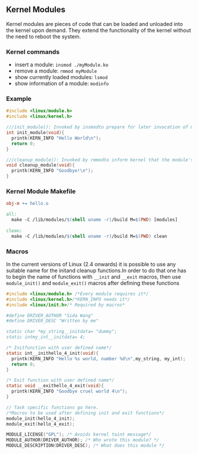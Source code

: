 ## Kernel Modules
Kernel modules are pieces of code that can be loaded and unloaded into the kernel upon demand. They extend the functionality of the kernel without the need to reboot the system.

### Kernel commands
  - insert a module: `insmod ./myModule.ko`
  - remove a module: `rmmod myModule`
  - show currently loaded modules: `lsmod`
  - show information of a module: `modinfo`

### Example
```C
#include <linux/module.h>
#include <linux/kernel.h>

///init_module(): Invoked by insmodto prepare for later invocation of module's functions. It can be used to allocate required system resources, declare and start tasks etc.
int init_module(void){
  printk(KERN_INFO "Hello World\n");
  return 0;
}

///cleanup_module(): Invoked by rmmodto inform kernel that the module's functions will not be called any more. A good place to release all of the system resources allocated during the lifetime of the module, stop and delete tasks etc.
void cleanup_module(void){
  printk(KERN_INFO "Goodbye!\n");
}
```

### Kernel Module Makefile
```makefile
obj-m += hello.o

all:
  make -C /lib/modules/$(shell uname -r)/build M=$(PWD) [modules]
  
clean:
  make -C /lib/modules/$(shell uname -r)/build M=$(PWD) clean
```  
### Macros
In the current versions of Linux (2.4 onwards) it is possible to use any suitable name for the initand cleanup functions.In order to do that one has to begin the name of functions with `__init` and `__exit` macros, then use `module_init()` and `module_exit()` macros after defining these functions
```C
#include <linux/module.h> /*Every module requires it*/
#include <linux/kernel.h>/*KERN_INFO needs it*/
#include <linux/init.h>/* Required by macros*

#define DRIVER_AUTHOR "Sida Wang"
#define DRIVER_DESC "Written by me"

static char *my_string__initdata= "dummy";
static intmy_int__initdata= 4;

/* Initfunction with user defined name*/
static int__inithello_4_init(void){
  printk(KERN_INFO "Hello %s world, number %d\n",my_string, my_int);
  return 0;
}

/* Exit function with user defined name*/
static void __exithello_4_exit(void){
  printk(KERN_INFO "Goodbye cruel world 4\n");
}

// Task specific functions go here.
/*Macros to be used after defining init and exit functions*/
module_init(hello_4_init);
module_exit(hello_4_exit);

MODULE_LICENSE("GPL"); /* Avoids kernel taint message*/
MODULE_AUTHOR(DRIVER_AUTHOR); /* Who wrote this module? */
MODULE_DESCRIPTION(DRIVER_DESC); /* What does this module */

```
